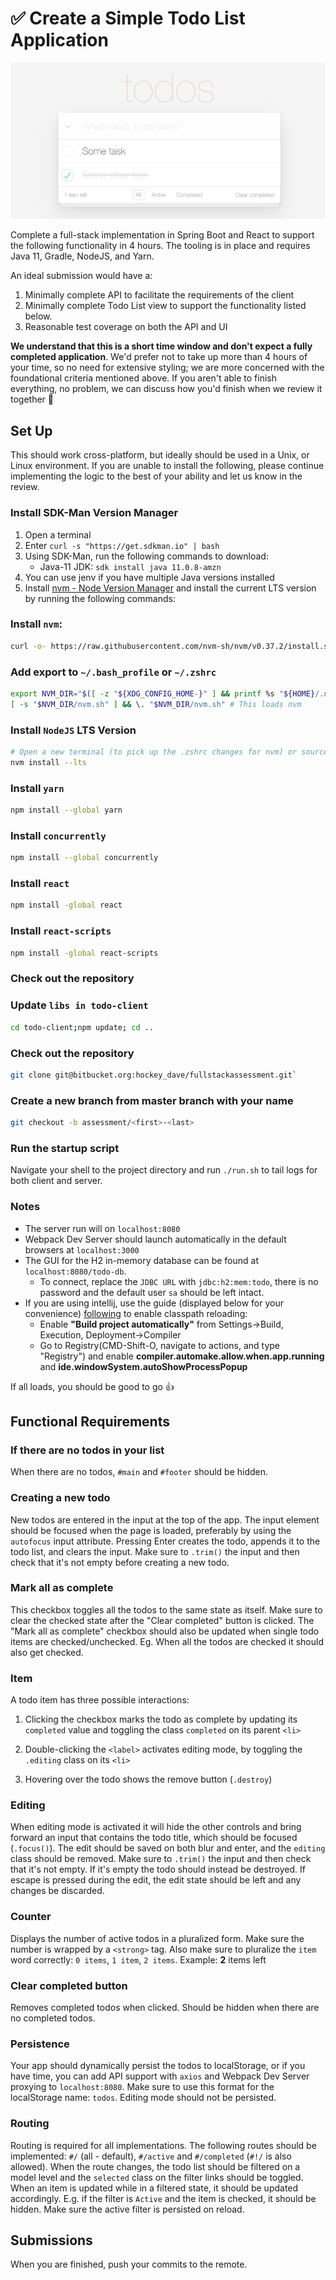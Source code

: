 # ✅  Create a Simple Todo List Application

![](todo.png)

Complete a full-stack implementation in Spring Boot and React to support the following functionality in 4 hours. The tooling is in place and requires Java 11, Gradle, NodeJS, and Yarn.

An ideal submission would have a:

1.  Minimally complete API to facilitate the requirements of the client 
2.  Minimally complete Todo List view to support the functionality listed below.
3.  Reasonable test coverage on both the API and UI

**We understand that this is a short time window and don't expect a fully completed application**. We'd prefer not to take up more than 4 hours of your time, so no need for extensive styling; we are more concerned with the foundational criteria mentioned above. If you aren't able to finish everything, no problem, we can discuss how you'd finish when we review it together 🙂

## Set Up

This should work cross-platform, but ideally should be used in a Unix, or Linux environment. If you are unable to install the following, please continue implementing the logic to the best of your ability and let us know in the review.

### Install SDK-Man Version Manager
1. Open a terminal
2. Enter `curl -s "https://get.sdkman.io" | bash`
3. Using SDK-Man, run the following commands to download:
    - Java-11 JDK: `sdk install java 11.0.8-amzn`
4. You can use jenv if you have multiple Java versions installed
5. Install [nvm - Node Version Manager](https://github.com/nvm-sh/nvm) and install the current LTS version by running the following commands:

### Install `nvm`:
```sh
curl -o- https://raw.githubusercontent.com/nvm-sh/nvm/v0.37.2/install.sh | bash
```

### Add export to `~/.bash_profile` or  `~/.zshrc`
```sh
export NVM_DIR="$([ -z "${XDG_CONFIG_HOME-}" ] && printf %s "${HOME}/.nvm" || printf %s "${XDG_CONFIG_HOME}/nvm")"
[ -s "$NVM_DIR/nvm.sh" ] && \. "$NVM_DIR/nvm.sh" # This loads nvm
```

### Install `NodeJS` LTS Version
```sh
# Open a new terminal (to pick up the .zshrc changes for nvm) or source bash profile and run
nvm install --lts
```

### Install `yarn`
```sh
npm install --global yarn
```

### Install `concurrently`
```sh
npm install --global concurrently
```

### Install `react`
```sh
npm install -global react
```

### Install `react-scripts`
```sh
npm install -global react-scripts
```
### Check out the repository 

### Update `libs in todo-client`
```sh
cd todo-client;npm update; cd ..
```

### Check out the repository
```sh
git clone git@bitbucket.org:hockey_dave/fullstackassessment.git`
```

### Create a new branch from master branch with your name 
```sh
git checkout -b assessment/<first>-<last>
```

### Run the startup script

Navigate your shell to the project directory and run  `./run.sh` to tail logs for both client and server.

### Notes
- The server run will on `localhost:8080`
- Webpack Dev Server should launch automatically in the default browsers at `localhost:3000`
- The GUI for the H2 in-memory database can be found at `localhost:8080/todo-db`.
    - To connect, replace the `JDBC URL` with `jdbc:h2:mem:todo`, there is no password and the default user `sa` should be left intact.
- If you are using intellij, use the guide (displayed below for your convenience) [following](https://stackoverflow.com/a/45640726) to enable classpath reloading:
    -  Enable **"Build project automatically"** from Settings->Build, Execution, Deployment->Compiler
    -  Go to Registry(CMD-Shift-O, navigate to actions, and type "Registry") and enable **compiler.automake.allow.when.app.running** and **ide.windowSystem.autoShowProcessPopup**
    
If all loads, you should be good to go 👍

## Functional Requirements 

### If there are no todos in your list

When there are no todos, `#main` and `#footer` should be hidden.

### Creating a new todo

New todos are entered in the input at the top of the app. The input element should be focused when the page is loaded,
preferably by using the `autofocus` input attribute. Pressing Enter creates the todo, appends it to the todo list,
and clears the input. Make sure to `.trim()` the input and then check that it's not empty before creating a new todo.

### Mark all as complete

This checkbox toggles all the todos to the same state as itself. Make sure to clear the checked state after the
"Clear completed" button is clicked. The "Mark all as complete" checkbox should also be updated when single todo
items are checked/unchecked. Eg. When all the todos are checked it should also get checked.

### Item

A todo item has three possible interactions:

1. Clicking the checkbox marks the todo as complete by updating its `completed` value and toggling the class `completed` on its parent `<li>`

2. Double-clicking the `<label>` activates editing mode, by toggling the `.editing` class on its `<li>`

3. Hovering over the todo shows the remove button (`.destroy`)

### Editing

When editing mode is activated it will hide the other controls and bring forward an input that contains the todo title,
which should be focused (`.focus()`). The edit should be saved on both blur and enter, and the `editing` class should
be removed. Make sure to `.trim()` the input and then check that it's not empty. If it's empty the todo should instead
be destroyed. If escape is pressed during the edit, the edit state should be left and any changes be discarded.

### Counter

Displays the number of active todos in a pluralized form. Make sure the number is wrapped by a `<strong>` tag. 
Also make sure to pluralize the `item` word correctly: `0 items`, `1 item`, `2 items`. Example: **2** items left

### Clear completed button

Removes completed todos when clicked. Should be hidden when there are no completed todos.

### Persistence

Your app should dynamically persist the todos to localStorage, or if you have time, you can add API support with `axios`
and Webpack Dev Server proxying to `localhost:8080`. Make sure to use this format for the localStorage name:
`todos`. Editing mode should not be persisted.

### Routing

Routing is required for all implementations. The following routes should be implemented: `#/` (all - default),
`#/active` and `#/completed` (`#!/` is also allowed). When the route changes, the todo list should be filtered
on a model level and the `selected` class on the filter links should be toggled. When an item is updated while
in a filtered state, it should be updated accordingly. E.g. if the filter is `Active` and the item is checked,
it should be hidden. Make sure the active filter is persisted on reload.

## Submissions

When you are finished, push your commits to the remote.
